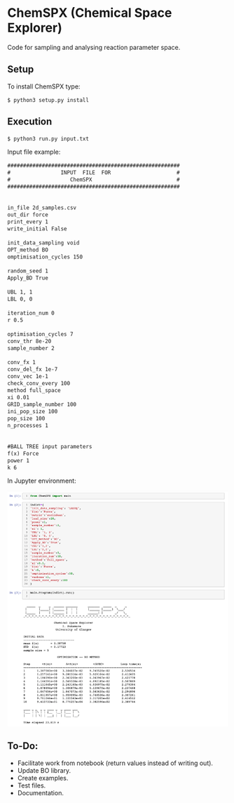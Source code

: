 # ChemSPX (Chemical Space Explorer)

Code for sampling and analysing reaction parameter space. 

## Setup
To install ChemSPX type:
```
$ python3 setup.py install
```
## Execution

```
$ python3 run.py input.txt
```

Input file example:

```
#######################################################
#                INPUT  FILE  FOR                     #
#                   ChemSPX                           #
#######################################################


in_file 2d_samples.csv
out_dir force
print_every 1
write_initial False

init_data_sampling void
OPT_method BO
omptimisation_cycles 150

random_seed 1
Apply_BD True 

UBL 1, 1
LBL 0, 0

iteration_num 0
r 0.5

optimisation_cycles 7
conv_thr 8e-20
sample_number 2

conv_fx 1
conv_del_fx 1e-7
conv_vec 1e-1
check_conv_every 100
method full_space
xi 0.01
GRID_sample_number 100
ini_pop_size 100
pop_size 100
n_processes 1


#BALL TREE input parameters
f(x) Force
power 1
k 6
```
In Jupyter environment:

![alt text](Manual/code.png)

## To-Do:
* Facilitate work from notebook (return values instead of writing out).
* Update BO library.
* Create examples.
* Test files.
* Documentation.